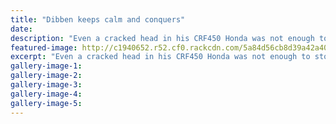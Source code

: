 ```yaml
---
title: "Dibben keeps calm and conquers"
date: 
description: "Even a cracked head in his CRF450 Honda was not enough to stop hometown racer Richie Dibben from an unbeaten run and a new lap record in the super moto class..."
featured-image: http://c1940652.r52.cf0.rackcdn.com/5a84d56cb8d39a42a4000646/Richie-28-dec-2017.jpg
excerpt: "Even a cracked head in his CRF450 Honda was not enough to stop hometown racer Richie Dibben from an unbeaten run and a new lap record in the super moto class."
gallery-image-1: 
gallery-image-2: 
gallery-image-3: 
gallery-image-4: 
gallery-image-5: 
---
```

